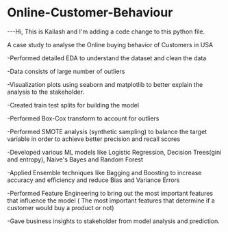 # Online-Customer-Behaviour

---Hi, This is Kailash and I'm adding a code change to this python file.

A case study to analyse the Online buying behavior of Customers in USA

-Performed detailed EDA to understand the dataset and clean the data

-Data consists of large number of outliers

-Visualization plots using seaborn and matplotlib to better explain the analysis to the stakeholder.

-Created train test splits for building the model

-Performed Box-Cox transform to account for outliers

-Performed SMOTE analysis (synthetic sampling) to balance the target variable in order to achieve better precision and recall scores

-Developed various ML models like Logistic Regression, Decision Trees(gini and entropy), Naive's Bayes and Random Forest

-Applied Ensemble techniques like Bagging and Boosting to increase accuracy and efficiency and reduce Bias and Variance Errors

-Performed Feature Engineering to bring out the most important features that influence the model ( The most important features that determine if a customer would buy a product or not)

-Gave business insights to stakeholder from model analysis and prediction.
